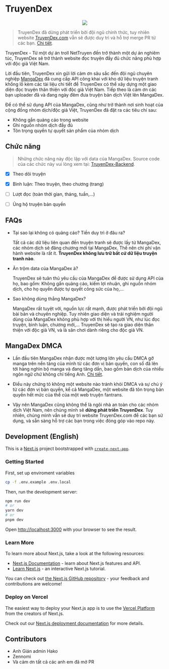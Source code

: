 # TruyenDex

<p align="center">
  <img src="./src/app/opengraph-image.jpg" />
</p>

> TruyenDex đã dừng phát triển bởi đội ngũ chính thức, tuy nhiên website [TruyenDex.com](https://truyendex.com/) vẫn sẽ được duy trì và hỗ trợ merge PR từ các bạn. [Chi tiết][mangadex-dmca].

[mangadex-dmca]: #mangadex-dmca

TruyenDex - Từ một dự án troll NetTruyen đến trở thành một dự án nghiêm túc, TruyenDex sẽ trở thành website đọc truyện đầy đủ chức năng phù hợp với độc giả Việt Nam.

Lời đầu tiên, TruyenDex xin gửi lời cảm ơn sâu sắc đến đội ngũ chuyên nghiệp [MangaDex](https://mangadex.org/) đã cung cấp API công khai với kho dữ liệu truyện tranh khổng lồ kèm các tài liệu chi tiết để TruyenDex có thể xây dựng một giao diện đọc truyện thân thiện với độc giả Việt Nam. Tiếp theo là cảm ơn các bạn uploader đã và đang ngày đêm đưa truyện bản dịch Việt lên MangaDex.

Để có thể sử dụng API của MangaDex, cũng như trở thành nơi sinh hoạt của cộng đồng nhóm dịch/độc giả Việt, TruyenDex đã đặt ra các tiêu chí sau:

- Không gắn quảng cáo trong website
- Ghi nguồn nhóm dịch đầy đủ
- Tôn trọng quyền tự quyết sản phẩm của nhóm dịch

## Chức năng

> Những chức năng này độc lập với data của MangaDex. Source code của các chức này vui lòng xem tại: [TruyenDex-Backend](https://github.com/baoanhng/truyendex-api).

- [x] Theo dõi truyện

- [x] Bình luận: Theo truyện, theo chương (trang)

- [ ] Lượt đọc (toàn thời gian, tháng, tuần,...)

- [ ] Ủng hộ truyện bản quyền

## FAQs

- Tại sao lại không có quảng cáo? Tiền duy trì ở đâu ra?

  Tất cả các dữ liệu liên quan đến truyện tranh sẽ được lấy từ MangaDex, các nhóm dịch sẽ đăng chương mới tại MangaDex. Thế nên chi phí vận hành website là rất ít. **TruyenDex không lưu trữ bất cứ dữ liệu truyện tranh nào**.

- Ăn trộm data của MangaDex à?

  TruyenDex sẽ tuân thủ yêu cầu của MangaDex để được sử dụng API của họ, bao gồm: Không gắn quảng cáo, kiếm lợi nhuận, ghi nguồn nhóm dịch, cho họ quyền được tự quyết công sức của họ,...

- Sao không dùng thẳng MangaDex?

  MangaDex rất tuyệt vời, nguồn lực rất mạnh, được phát triển bởi đội ngũ bài bản và chuyên nghiệp. Tuy nhiên giao diện và trải nghiệm người dùng của MangaDex không phù hợp với thị hiếu người VN, như lúc đọc truyện, bình luận, chương mới,... TruyenDex sẽ tạo ra giao diện thân thiện với độc giả VN, và là sân chơi dành riêng cho độc giả VN.

## MangaDex DMCA

- Lần đầu tiên MangaDex nhận được một lượng lớn yêu cầu DMCA gỡ manga trên nền tảng của mình từ các đơn vị bản quyền, con số đã lên tới hàng nghìn bộ manga và đang tăng dần, bao gồm bản dịch của nhiều ngôn ngữ chứ không chỉ tiếng Anh. [Chi tiết](https://www.facebook.com/share/p/1Z185AMbTq/).

- Điều này chứng tỏ không một website nào tránh khỏi DMCA và sự chú ý từ các đơn vị bản quyền, kể cả MangaDex, một website đã tôn trọng bản quyền hết mức của thể của một web truyện fantrans.

- Vậy nên MangaDex cũng không thể là ngôi nhà an toàn cho các nhóm dịch Việt Nam, nên chúng mình sẽ **dừng phát triển TruyenDex**. Tuy nhiên, chúng mình vẫn sẽ duy trì website TruyenDex.com để các bạn sử dụng, và sẵn sàng hỗ trợ các bạn trong việc đóng góp vào repo này.

## Development (English)

This is a [Next.js](https://nextjs.org/) project bootstrapped with [`create-next-app`](https://github.com/vercel/next.js/tree/canary/packages/create-next-app).

### Getting Started

First, set up enviroment variables

```bash
cp -f .env.example .env.local
```

Then, run the development server:

```bash
npm run dev
# or
yarn dev
# or
pnpm dev
```

Open [http://localhost:3000](http://localhost:3000) with your browser to see the result.

### Learn More

To learn more about Next.js, take a look at the following resources:

- [Next.js Documentation](https://nextjs.org/docs) - learn about Next.js features and API.
- [Learn Next.js](https://nextjs.org/learn) - an interactive Next.js tutorial.

You can check out [the Next.js GitHub repository](https://github.com/vercel/next.js/) - your feedback and contributions are welcome!

### Deploy on Vercel

The easiest way to deploy your Next.js app is to use the [Vercel Platform](https://vercel.com/new?utm_medium=default-template&filter=next.js&utm_source=create-next-app&utm_campaign=create-next-app-readme) from the creators of Next.js.

Check out our [Next.js deployment documentation](https://nextjs.org/docs/deployment) for more details.

## Contributors

- Anh Gián admin Hako
- Zennomi
- Và cảm ơn tất cả các anh em đã mở PR

